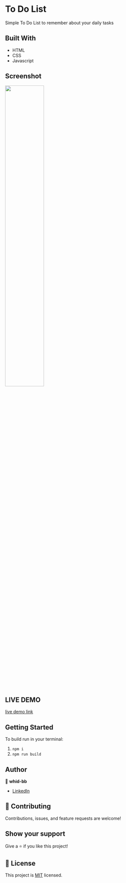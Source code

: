 # To Do List
Simple To Do List to remember about your daily tasks

## Built With

- HTML
- CSS
- Javascript

## Screenshot
<img src="https://user-images.githubusercontent.com/59011105/172654142-f8e3d786-6e5c-44d1-879f-b86accff24bb.png" width=50%>


## LIVE DEMO

[live demo link](https://whid-bb.github.io/to-do-list/)

## Getting Started

To build run in your terminal:

1. `npm i`
2. `npm run build`

## Author

👤 **whid-bb**

- [LinkedIn](https://www.linkedin.com/in/bartosz-ka%C5%BAmierczak-46a810235/)

## 🤝 Contributing

Contributions, issues, and feature requests are welcome!

## Show your support

Give a ⭐️ if you like this project!

## 📝 License

This project is [MIT](./MIT.md) licensed.
